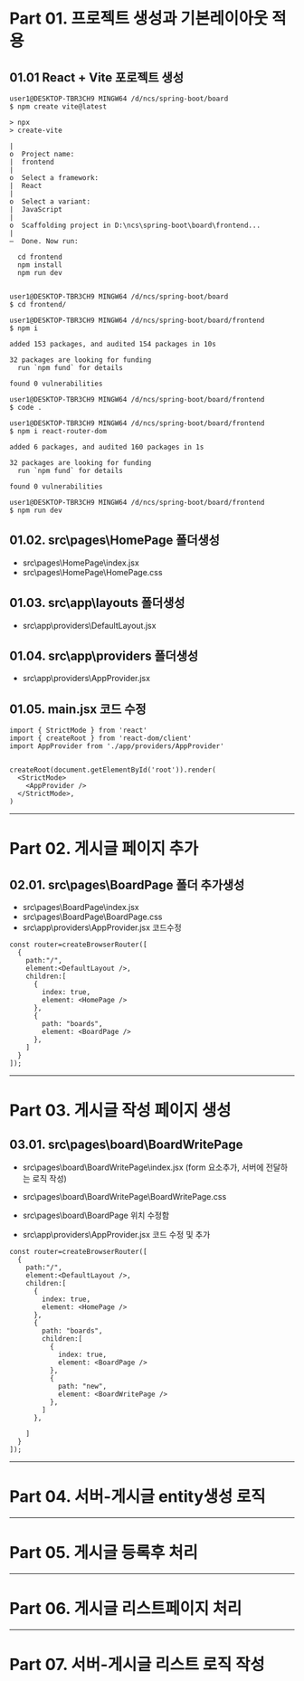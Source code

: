 
# Part 01. 프로젝트 생성과 기본레이아웃 적용
## 01.01 React + Vite 포로젝트 생성

```
user1@DESKTOP-TBR3CH9 MINGW64 /d/ncs/spring-boot/board
$ npm create vite@latest

> npx
> create-vite

|
o  Project name:
|  frontend
|
o  Select a framework:
|  React
|
o  Select a variant:
|  JavaScript
|
o  Scaffolding project in D:\ncs\spring-boot\board\frontend...
|
—  Done. Now run:

  cd frontend
  npm install
  npm run dev


user1@DESKTOP-TBR3CH9 MINGW64 /d/ncs/spring-boot/board
$ cd frontend/

user1@DESKTOP-TBR3CH9 MINGW64 /d/ncs/spring-boot/board/frontend
$ npm i

added 153 packages, and audited 154 packages in 10s

32 packages are looking for funding
  run `npm fund` for details

found 0 vulnerabilities

user1@DESKTOP-TBR3CH9 MINGW64 /d/ncs/spring-boot/board/frontend
$ code .

user1@DESKTOP-TBR3CH9 MINGW64 /d/ncs/spring-boot/board/frontend
$ npm i react-router-dom

added 6 packages, and audited 160 packages in 1s

32 packages are looking for funding
  run `npm fund` for details

found 0 vulnerabilities

user1@DESKTOP-TBR3CH9 MINGW64 /d/ncs/spring-boot/board/frontend
$ npm run dev

```
## 01.02. src\pages\HomePage 폴더생성
- src\pages\HomePage\index.jsx
- src\pages\HomePage\HomePage.css

## 01.03. src\app\layouts 폴더생성
- src\app\providers\DefaultLayout.jsx

## 01.04. src\app\providers 폴더생성
- src\app\providers\AppProvider.jsx

## 01.05. main.jsx 코드 수정
```
import { StrictMode } from 'react'
import { createRoot } from 'react-dom/client'
import AppProvider from './app/providers/AppProvider'


createRoot(document.getElementById('root')).render(
  <StrictMode>
    <AppProvider />
  </StrictMode>,
)
```
---
# Part 02. 게시글 페이지 추가
## 02.01. src\pages\BoardPage 폴더 추가생성
- src\pages\BoardPage\index.jsx
- src\pages\BoardPage\BoardPage.css
- src\app\providers\AppProvider.jsx 코드수정
```
const router=createBrowserRouter([
  {
    path:"/",
    element:<DefaultLayout />,
    children:[
      {
        index: true,
        element: <HomePage />
      },
      {
        path: "boards",
        element: <BoardPage />
      },
    ]
  }
]);
```
---
# Part 03. 게시글 작성 페이지 생성
## 03.01. src\pages\board\BoardWritePage
- src\pages\board\BoardWritePage\index.jsx (form 요소추가, 서버에 전달하는 로직 작성)
- src\pages\board\BoardWritePage\BoardWritePage.css

- src\pages\board\BoardPage 위치 수정함
- src\app\providers\AppProvider.jsx 코드 수정 및 추가

```
const router=createBrowserRouter([
  {
    path:"/",
    element:<DefaultLayout />,
    children:[
      {
        index: true,
        element: <HomePage />
      },
      {
        path: "boards",
        children:[
          {
            index: true,
            element: <BoardPage />
          },
          {
            path: "new",
            element: <BoardWritePage />
          },
        ]
      },
     
    ]
  }
]);
```
---
# Part 04. 서버-게시글 entity생성 로직
---
# Part 05. 게시글 등록후 처리
---
# Part 06. 게시글 리스트페이지 처리
---
# Part 07. 서버-게시글 리스트 로직 작성
